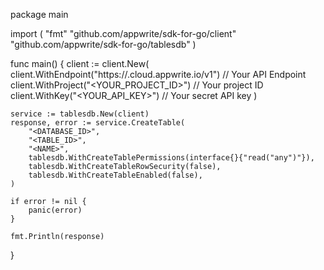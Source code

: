package main

import (
    "fmt"
    "github.com/appwrite/sdk-for-go/client"
    "github.com/appwrite/sdk-for-go/tablesdb"
)

func main() {
    client := client.New(
        client.WithEndpoint("https://<REGION>.cloud.appwrite.io/v1") // Your API Endpoint
        client.WithProject("<YOUR_PROJECT_ID>") // Your project ID
        client.WithKey("<YOUR_API_KEY>") // Your secret API key
    )

    service := tablesdb.New(client)
    response, error := service.CreateTable(
        "<DATABASE_ID>",
        "<TABLE_ID>",
        "<NAME>",
        tablesdb.WithCreateTablePermissions(interface{}{"read("any")"}),
        tablesdb.WithCreateTableRowSecurity(false),
        tablesdb.WithCreateTableEnabled(false),
    )

    if error != nil {
        panic(error)
    }

    fmt.Println(response)
}
